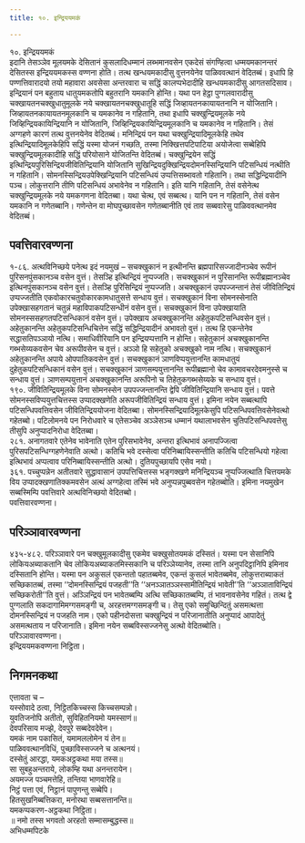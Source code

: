 ```yaml
---
title: १०. इन्द्रिययमकं

---
```

१०. इन्द्रिययमकं  
इदानि तेसञ्ञेव मूलयमके देसितानं कुसलादिधम्मानं लब्भमानवसेन एकदेसं संगण्हित्वा धम्मयमकानन्तरं देसितस्स इन्द्रिययमकस्स वण्णना होति। तत्थ खन्धयमकादीसु वुत्तनयेनेव पाळिववत्थानं वेदितब्बं। इधापि हि पण्णत्तिवारादयो तयो महावारा अवसेसा अन्तरवारा च सद्धिं कालप्पभेदादीहि खन्धयमकादीसु आगतसदिसाव। इन्द्रियानं पन बहुताय धातुयमकतोपि बहुतरानि यमकानि होन्ति। यथा पन हेट्ठा पुग्गलवारादीसु चक्खायतनचक्खुधातुमूलके नये चक्खायतनचक्खुधातूहि सद्धिं जिव्हायतनकायायतनानि न योजितानि। जिव्हायतनकायायतनमूलकानि च यमकानेव न गहितानि, तथा इधापि चक्खुन्द्रियमूलके नये जिव्हिन्द्रियकायिन्द्रियानि न योजितानि, जिव्हिन्द्रियकायिन्द्रियमूलकानि च यमकानेव न गहितानि। तेसं अग्गहणे कारणं तत्थ वुत्तनयेनेव वेदितब्बं। मनिन्द्रियं पन यथा चक्खुन्द्रियादिमूलकेहि तथेव इत्थिन्द्रियादिमूलकेहिपि सद्धिं यस्मा योजनं गच्छति, तस्मा निक्खित्तपटिपाटिया अयोजेत्वा सब्बेहिपि चक्खुन्द्रियमूलकादीहि सद्धिं परियोसाने योजितन्ति वेदितब्बं। चक्खुन्द्रियेन सद्धिं इत्थिन्द्रियपुरिसिन्द्रियजीवितिन्द्रियानि योजितानि सुखिन्द्रियदुक्खिन्द्रियदोमनस्सिन्द्रियानि पटिसन्धियं नत्थीति न गहितानि। सोमनस्सिन्द्रियउपेक्खिन्द्रियानि पटिसन्धियं उप्पत्तिसब्भावतो गहितानि। तथा सद्धिन्द्रियादीनि पञ्च। लोकुत्तरानि तीणि पटिसन्धियं अभावेनेव न गहितानि। इति यानि गहितानि, तेसं वसेनेत्थ चक्खुन्द्रियमूलके नये यमकगणना वेदितब्बा। यथा चेत्थ, एवं सब्बत्थ। यानि पन न गहितानि, तेसं वसेन यमकानि न गणेतब्बानि। गणेन्तेन वा मोघपुच्छावसेन गणेतब्बानीति एवं ताव सब्बवारेसु पाळिववत्थानमेव वेदितब्बं।  


## पवत्तिवारवण्णना

१-८६. अत्थविनिच्छये पनेत्थ इदं नयमुखं – सचक्खुकानं न इत्थीनन्ति ब्रह्मपारिसज्जादीनञ्चेव रूपीनं पुरिसनपुंसकानञ्च वसेन वुत्तं। तेसञ्हि इत्थिन्द्रियं नुप्पज्जति। सचक्खुकानं न पुरिसानन्ति रूपीब्रह्मानञ्चेव इत्थिनपुंसकानञ्च वसेन वुत्तं। तेसञ्हि पुरिसिन्द्रियं नुप्पज्जति। अचक्खुकानं उपपज्जन्तानं तेसं जीवितिन्द्रियं उप्पज्जतीति एकवोकारचतुवोकारकामधातुसत्ते सन्धाय वुत्तं। सचक्खुकानं विना सोमनस्सेनाति उपेक्खासहगतानं चतुन्नं महाविपाकपटिसन्धीनं वसेन वुत्तं। सचक्खुकानं विना उपेक्खायाति सोमनस्ससहगतपटिसन्धिकानं वसेन वुत्तं। उपेक्खाय अचक्खुकानन्ति अहेतुकपटिसन्धिवसेन वुत्तं। अहेतुकानन्ति अहेतुकपटिसन्धिचित्तेन सद्धिं सद्धिन्द्रियादीनं अभावतो वुत्तं। तत्थ हि एकन्तेनेव सद्धासतिपञ्ञायो नत्थि। समाधिवीरियानि पन इन्द्रियप्पत्तानि न होन्ति। सहेतुकानं अचक्खुकानन्ति गब्भसेय्यकवसेन चेव अरूपीवसेन च वुत्तं। अञ्ञो हि सहेतुको अचक्खुको नाम नत्थि। सचक्खुकानं अहेतुकानन्ति अपाये ओपपातिकवसेन वुत्तं। सचक्खुकानं ञाणविप्पयुत्तानन्ति कामधातुयं दुहेतुकपटिसन्धिकानं वसेन वुत्तं। सचक्खुकानं ञाणसम्पयुत्तानन्ति रूपीब्रह्मानो चेव कामावचरदेवमनुस्से च सन्धाय वुत्तं। ञाणसम्पयुत्तानं अचक्खुकानन्ति अरूपिनो च तिहेतुकगब्भसेय्यके च सन्धाय वुत्तं।  
१९०. जीवितिन्द्रियमूलके विना सोमनस्सेन उपपज्जन्तानन्ति द्वेपि जीवितिन्द्रियानि सन्धाय वुत्तं। पवत्ते सोमनस्सविप्पयुत्तचित्तस्स उप्पादक्खणेति अरूपजीवितिन्द्रियं सन्धाय वुत्तं। इमिना नयेन सब्बत्थापि पटिसन्धिपवत्तिवसेन जीवितिन्द्रिययोजना वेदितब्बा। सोमनस्सिन्द्रियादिमूलकेसुपि पटिसन्धिपवत्तिवसेनेवत्थो गहेतब्बो। पटिलोमनये पन निरोधवारे च एतेसञ्चेव अञ्ञेसञ्च धम्मानं यथालाभवसेन चुतिपटिसन्धिपवत्तेसु तीसुपि अनुप्पादनिरोधा वेदितब्बा।  
२८१. अनागतवारे एतेनेव भावेनाति एतेन पुरिसभावेनेव, अन्तरा इत्थिभावं अनापज्जित्वा पुरिसपटिसन्धिग्गहणेनेवाति अत्थो। कतिचि भवे दस्सेत्वा परिनिब्बायिस्सन्तीति कतिचि पटिसन्धियो गहेत्वा इत्थिभावं अप्पत्वाव परिनिब्बायिस्सन्तीति अत्थो। दुतियपुच्छायपि एसेव नयो।  
३६१. पच्चुप्पन्नेन अतीतवारे सुद्धावासानं उपपत्तिचित्तस्स भङ्गक्खणे मनिन्द्रियञ्च नुप्पज्जित्थाति चित्तयमके विय उप्पादक्खणातिक्कमवसेन अत्थं अग्गहेत्वा तस्मिं भवे अनुप्पन्नपुब्बवसेन गहेतब्बोति। इमिना नयमुखेन सब्बस्मिम्पि पवत्तिवारे अत्थविनिच्छयो वेदितब्बो।  
पवत्तिवारवण्णना।  


## परिञ्ञावारवण्णना

४३५-४८२. परिञ्ञावारे पन चक्खुमूलकादीसु एकमेव चक्खुसोतयमकं दस्सितं। यस्मा पन सेसानिपि लोकियअब्याकतानि चेव लोकियअब्याकतमिस्सकानि च परिञ्ञेय्यानेव, तस्मा तानि अनुपदिट्ठानिपि इमिनाव दस्सितानि होन्ति। यस्मा पन अकुसलं एकन्ततो पहातब्बमेव, एकन्तं कुसलं भावेतब्बमेव, लोकुत्तराब्याकतं सच्छिकातब्बं, तस्मा ‘‘दोमनस्सिन्द्रियं पजहती’’ति ‘‘अनञ्ञातञ्ञस्सामीतिन्द्रियं भावेती’’ति ‘‘अञ्ञाताविन्द्रियं सच्छिकरोती’’ति वुत्तं। अञ्ञिन्द्रियं पन भावेतब्बम्पि अत्थि सच्छिकातब्बम्पि, तं भावनावसेनेव गहितं। तत्थ द्वे पुग्गलाति सकदागामिमग्गसमङ्गी च, अरहत्तमग्गसमङ्गी च। तेसु एको समुच्छिन्दितुं असमत्थत्ता दोमनस्सिन्द्रियं न पजहति नाम। एको पहीनदोसत्ता चक्खुन्द्रियं न परिजानातीति अनुप्पादं आपादेतुं असमत्थताय न परिजानाति। इमिना नयेन सब्बविस्सज्जनेसु अत्थो वेदितब्बोति।  
परिञ्ञावारवण्णना।  
इन्द्रिययमकवण्णना निट्ठिता।  


## निगमनकथा

एत्तावता च –  
यस्सोवादे ठत्वा, निट्ठितकिच्चस्स किच्चसम्पन्नो।  
युवतिजनोपि अतीतो, सुविहितनियमो यमस्साणं॥  
देवपरिसाय मज्झे, देवपुरे सब्बदेवदेवेन।  
यमकं नाम पकासितं, यमामललोमेन यं तेन॥  
पाळिववत्थानविधिं, पुच्छाविस्सज्जने च अत्थनयं।  
दस्सेतुं आरद्धा, यमकअट्ठकथा मया तस्स॥  
सा सुबहुअन्तराये, लोकम्हि यथा अनन्तरायेन।  
अयमज्ज पञ्चमत्तेहि, तन्तिया भाणवारेहि॥  
निट्ठं पत्ता एवं, निट्ठानं पापुणन्तु सब्बेपि।  
हितसुखनिब्बत्तिकरा, मनोरथा सब्बसत्तानन्ति॥  
यमकप्पकरण-अट्ठकथा निट्ठिता।  
॥ नमो तस्स भगवतो अरहतो सम्मासम्बुद्धस्स॥  
अभिधम्मपिटके  